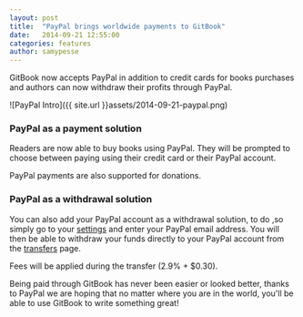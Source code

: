 ```yaml
---
layout: post
title:  "PayPal brings worldwide payments to GitBook"
date:   2014-09-21 12:55:00
categories: features
author: samypesse
---
```


GitBook now accepts PayPal in addition to credit cards for books purchases and authors can now withdraw their profits through PayPal.

<!-- more -->

![PayPal Intro]({{ site.url }}assets/2014-09-21-paypal.png)


### PayPal as a payment solution

Readers are now able to buy books using PayPal. They will be prompted to choose between paying using their credit card or their PayPal account.

PayPal payments are also supported for donations.

### PayPal as a withdrawal solution

You can also add your PayPal account as a withdrawal solution, to do ,so simply go to your [settings](https://www.gitbook.io/settings/recipient/paypal) and enter your PayPal email address.
You will then be able to withdraw your funds directly to your PayPal account from the [transfers](http://localhost:5000/settings/transfers) page.

Fees will be applied during the transfer (2.9% + $0.30).

Being paid through GitBook has never been easier or looked better, thanks to PayPal we are hoping that no matter where you are in the world, you'll be able to use GitBook to write something great!

